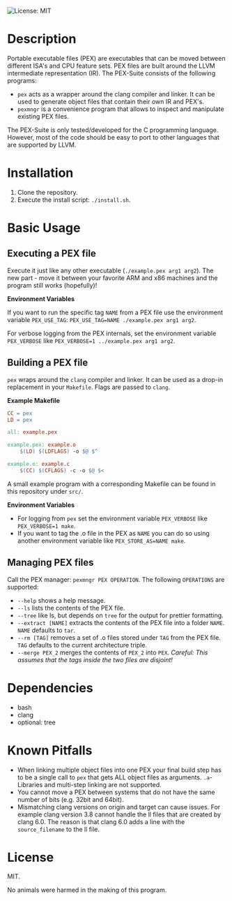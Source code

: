 ![License: MIT](https://img.shields.io/badge/license-MIT-green)

# Description

Portable executable files (PEX) are executables that can be moved between different ISA's and CPU feature sets. PEX files are built around the LLVM intermediate representation (IR). The PEX-Suite consists of the following programs:

- `pex` acts as a wrapper around the clang compiler and linker. It can be used to generate object files that contain their own IR and PEX's.
- `pexmngr` is a convenience program that allows to inspect and manipulate existing PEX files.

The PEX-Suite is only tested/developed for the C programming language. However, most of the code should be easy to port to other languages that are supported by LLVM.  

# Installation

1. Clone the repository.
2. Execute the install script: `./install.sh`.

# Basic Usage

## Executing a PEX file

Execute it just like any other executable (`./example.pex arg1 arg2`). The new part - move it between your favorite ARM and x86 machines and the program still works (hopefully)! 

**Environment Variables**

If you want to run the specific tag `NAME` from a PEX file use the environment variable `PEX_USE_TAG`: `PEX_USE_TAG=NAME ./example.pex arg1 arg2`.

For verbose logging from the PEX internals, set the environment variable `PEX_VERBOSE` like `PEX_VERBOSE=1 ../example.pex arg1 arg2`.

## Building a PEX file

`pex` wraps around the `clang` compiler and linker. It can be used as a drop-in replacement in your `Makefile`. Flags are passed to `clang`.

**Example Makefile**

```Makefile
CC = pex
LD = pex

all: example.pex

example.pex: example.o
	$(LD) $(LDFLAGS) -o $@ $^

example.o: example.c
	$(CC) $(CFLAGS) -c -o $@ $<
```
A small example program with a corresponding Makefile can be found in this repository under `src/`.

**Environment Variables**

- For logging from `pex` set the environment variable `PEX_VERBOSE` like `PEX_VERBOSE=1 make`.
- If you want to tag the .o file in the PEX as `NAME` you can do so using another environment variable like `PEX_STORE_AS=NAME make`.

## Managing PEX files

Call the PEX manager: `pexmngr PEX OPERATION`.
The following `OPERATIONS` are supported:

- `--help` shows a help message. 
- `--ls` lists the contents of the PEX file.
- `--tree` like ls, but depends on `tree` for the output for prettier formatting.
- `--extract [NAME]` extracts the contents of the PEX file into a folder `NAME`. `NAME` defaults to `tar`.
- `--rm [TAG]` removes a set of .o files stored under `TAG` from the PEX file. `TAG` defaults to the current architecture triple.
- `--merge PEX_2` merges the contents of `PEX_2` into `PEX`. *Careful: This assumes that the tags inside the two files are disjoint!* 

# Dependencies

- bash
- clang
- optional: tree

# Known Pitfalls

- When linking multiple object files into one PEX your final build step has to be a single call to `pex` that gets ALL object files as arguments. `.a`-Libraries and multi-step linking are not supported.
- You cannot move a PEX between systems that do not have the same number of bits (e.g. 32bit and 64bit).
- Mismatching clang versions on origin and target can cause issues. For example clang version 3.8 cannot handle the ll files that are created by clang 6.0. The reason is that clang 6.0 adds a line with the `source_filename` to the ll file. 

# License

MIT.

No animals were harmed in the making of this program.
